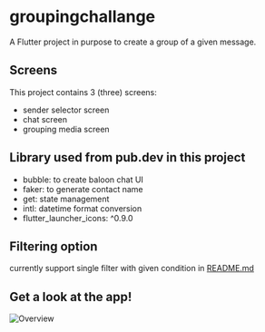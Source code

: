 # groupingchallange

A Flutter project in purpose to create a group of a given message.

## Screens

This project contains 3 (three) screens:
- sender selector screen
- chat screen
- grouping media screen

## Library used from pub.dev in this project

- bubble: to create baloon chat UI
- faker: to generate contact name
- get: state management
- intl: datetime format conversion
- flutter_launcher_icons: ^0.9.0

## Filtering option

currently support single filter with given condition in [README.md](https://github.com/hamamulfz/mobile_dev_code_challenge)

## Get a look at the app!

![Overview](https://github.com/hamamulfz/mobile_dev_code_challenge/blob/flutter/groupingchallange/screenshots/overview.gif)
